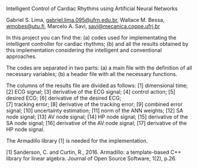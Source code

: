 Intelligent Control of Cardiac Rhythms using Artificial Neural Networks

Gabriel S. Lima, gabriel.lima.095@ufrn.edu.br, 
Wallace M. Bessa, wmobes@utu.fi,
Marcelo A. Savi, savi@mecanica.coppe.ufrj.br

In this project you can find the:
(a) codes used for implementating the intelligent controller for cardiac rhythms;
(b) and all the results obtained by this implementation considering the intelligent and conventional approaches.

The codes are separated in two parts:
(a) a main file with the definition of all necessary variables;
(b) a header file with all the necessary functions.

The columns of the results file are divided as follows:
[1] dimensional time;
[2] ECG signal;
[3] derivative of the ECG signal;
[4] control action;
[5] desired ECG;
[6] derivative of the desired ECG;	
[7] tracking error;
[8] derivative of the tracking error;
[9] combined error signal;
[10] uncertainty estimation;
[11] norm of the ANN weights;
[12] SA node signal;
[13] AV node signal;
[14] HP node signal;
[15] derivative of the SA node signal;
[16] derivative of the AV node signal;
[17] derivative of the HP node signal.

The Armadillo library [1] is needed for the implementation.

[1] Sanderson, C. and Curtin, R., 2016. Armadillo: a template-based C++ library for linear algebra. Journal of Open Source Software, 1(2), p.26.
